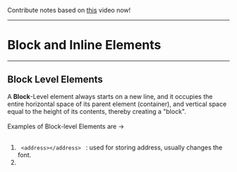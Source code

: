 Contribute notes based on [this](https://www.youtube.com/watch?v=ZYbajSqMrN4&list=PL2kSRH_DmWVbKFpYn3drI8Qf66ZpvZ_3L&index=3) video now!
<br><hr>
# **Block and Inline Elements** # 
<hr>

## **Block Level Elements** ##
  A **Block**-Level element always starts on a new line, and it occupies the entire horizontal space of its parent element (container), and vertical space equal to the height of     its contents, thereby creating a "block".
 <br><br>
 Examples of Block-level Elements are -><br><br>
 1. <code> &lt;address&gt;&lt;/address&gt; </code> : used for storing address, usually changes the font.
 2. 
